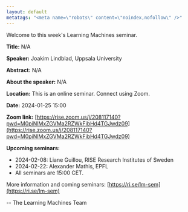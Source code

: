 ```yaml
---
layout: default
metatags: "<meta name=\"robots\" content=\"noindex,nofollow\" />"
---
```

Welcome to this week's Learning Machines seminar.

**Title:** N/A

**Speaker:** Joakim Lindblad, Uppsala University

**Abstract:** N/A

**About the speaker:** N/A

**Location:** This is an online seminar. Connect using Zoom.

**Date:** 2024-01-25 15:00

**Zoom link:** [https://rise.zoom.us/j/208117140?pwd=M0piNlMxZGVMa2RZWkFibHd4TGJwdz09](https://rise.zoom.us/j/208117140?pwd=M0piNlMxZGVMa2RZWkFibHd4TGJwdz09)

**Upcoming seminars:**

* 2024-02-08: Liane Guillou, RISE Research Institutes of Sweden
* 2024-02-22: Alexander Mathis, EPFL
* All seminars are 15:00 CET.

More information and coming seminars: [https://ri.se/lm-sem](https://ri.se/lm-sem)

-- The Learning Machines Team

